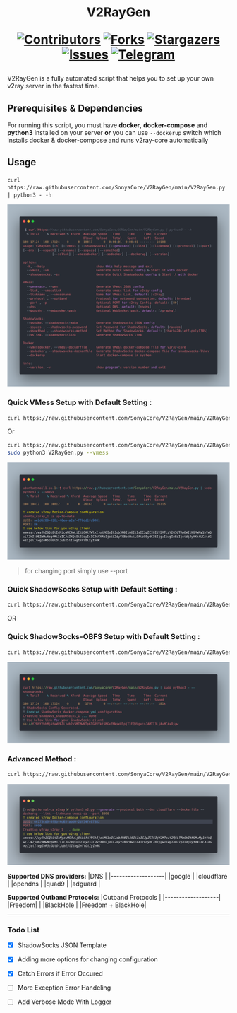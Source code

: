 <h1 align="center"> V2RayGen

[![Contributors][contributors-shield]][contributors-url]
[![Forks][forks-shield]][forks-url]
[![Stargazers][stars-shield]][stars-url]
[![Issues][issues-shield]][issues-url]
[![Telegram][telegram-shield]][telegram-url]
</h1>

<p>
V2RayGen is a fully automated script that helps you to set up your own v2ray server in the fastest time.
</p>

## Prerequisites & Dependencies
For running this script, you must have **docker**, **docker-compose** and **python3** installed on your server **or** you can use `--dockerup` switch which installs docker & docker-compose and runs v2ray-core automatically

## Usage

`curl https://raw.githubusercontent.com/SonyaCore/V2RayGen/main/V2RayGen.py | python3 - -h`

![Sample](contents/content1.png)

### Quick VMess Setup with Default Setting :

```bash
curl https://raw.githubusercontent.com/SonyaCore/V2RayGen/main/V2RayGen.py | sudo python3 - --vmess
```
Or

```bash
curl https://raw.githubusercontent.com/SonyaCore/V2RayGen/main/V2RayGen.py --output V2RayGen.py
sudo python3 V2RayGen.py --vmess
```

![Sample](contents/content3.png)

> for changing port simply use --port <int>

### Quick ShadowSocks Setup with Default Setting :

```bash
curl https://raw.githubusercontent.com/SonyaCore/V2RayGen/main/V2RayGen.py | sudo python3 - --shadowsocks
```
OR 
### Quick ShadowSocks-OBFS Setup with Default Setting :
```bash
curl https://raw.githubusercontent.com/SonyaCore/V2RayGen/main/V2RayGen.py | sudo python3 - --obfs
```

![Sample](contents/content4.png)

### Advanced Method :

```bash
curl https://raw.githubusercontent.com/SonyaCore/V2RayGen/main/V2RayGen.py | sudo python3 - --generate --protocol both --dns cloudflare --dockerfile --dockerup --link --linkname vmess-ca --port 8090
```

![Sample](contents/content2.png)

**Supported DNS providers:**
|DNS                |
|-------------------|
|google             |
|cloudflare         |
|opendns            |
|quad9              |
|adguard            |
 
**Supported Outband Protocols:**
|Outband  Protocols |
|-------------------|
|Freedom|           |
|BlackHole          |
|Freedom + BlackHole|


 
---
  
### Todo List

- [x] ShadowSocks JSON Template
- [x] Adding more options for changing configuration
- [x] Catch Errors if Error Occured
- [ ] More Exception Error Handeling
- [ ] Add Verbose Mode With Logger


<!-- MARKDOWN LINKS & IMAGES -->
<!-- https://www.markdownguide.org/basic-syntax/#reference-style-links -->

[contributors-shield]: https://img.shields.io/github/contributors/SonyaCore/V2RayGen?style=for-the-badge
[contributors-url]: https://github.com/SonyaCore/V2RayGen/graphs/contributors
[forks-shield]: https://img.shields.io/github/forks/SonyaCore/V2RayGen?style=for-the-badge
[forks-url]: https://github.com/SonyaCore/V2RayGen/network/members
[stars-shield]: https://img.shields.io/github/stars/SonyaCore/V2RayGen?style=for-the-badge
[stars-url]: https://github.com/SonyaCore/V2RayGen/stargazers
[issues-shield]: https://img.shields.io/github/issues/SonyaCore/V2RayGen?style=for-the-badge
[issues-url]: https://github.com/SonyaCore/V2RayGen/issues
[telegram-shield]: https://img.shields.io/badge/Telegram-blue.svg?style=for-the-badge&logo=telegram
[telegram-url]: https://t.me/ReiNotes
